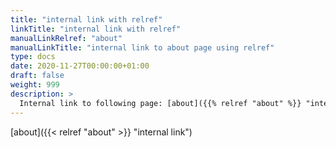 ```yaml
---
title: "internal link with relref"
linkTitle: "internal link with relref"
manualLinkRelref: "about"
manualLinkTitle: "internal link to about page using relref"
type: docs
date: 2020-11-27T00:00:00+01:00
draft: false
weight: 999
description: >
  Internal link to following page: [about]({{% relref "about" %}} "internal link") - The link in the page (which uses alsoe the relref function of Hugo) description doesn't render correct, because the page description get markdownified and markdownify doesn't replace shortcodes.
---
```


[about]({{< relref "about" >}} "internal link")
